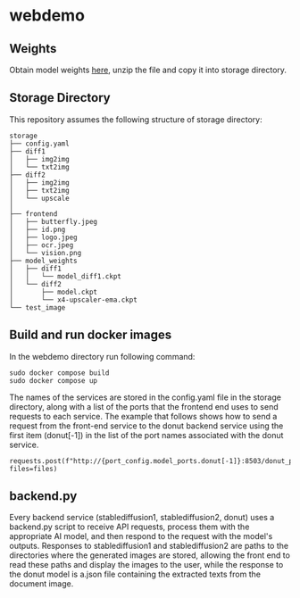 # webdemo

## Weights

Obtain model weights [here](https://eschercloudai-my.sharepoint.com/:f:/g/personal/a_sabet_eschercloud_ai/EiJWs38Yl4FDgyFYrQOhkg4BPoqlLKAhSXlhzBPDgwD18w?e=rsJiUu), unzip the file and copy it into storage directory.

## Storage Directory
This repository assumes the following structure of storage directory:

```
storage
├── config.yaml
├── diff1
│   ├── img2img
│   └── txt2img
├── diff2
│   ├── img2img
│   ├── txt2img 
│   └── upscale
│ 
├── frontend
│   ├── butterfly.jpeg
│   ├── id.png
│   ├── logo.jpeg
│   ├── ocr.jpeg
│   └── vision.png
├── model_weights
│   ├── diff1
│   │   └── model_diff1.ckpt
│   └── diff2
│       ├── model.ckpt
│       └── x4-upscaler-ema.ckpt
└── test_image
```

## Build and run docker images 

In the webdemo directory run following command:

```
sudo docker compose build
sudo docker compose up
```

The names of the services are stored in the config.yaml file in the storage directory, along with a list of the ports that the frontend end uses to send requests to each service. The example that follows shows how to send a request from the front-end service to the donut backend service using the first item (donut[-1]) in the list of the port names associated with the donut service.

```
requests.post(f"http://{port_config.model_ports.donut[-1]}:8503/donut_pars", files=files)
```

## backend.py
Every backend service (stablediffusion1, stablediffusion2, donut) uses a backend.py script to receive API requests, process them with the appropriate AI model, and then respond to the request with the model's outputs. Responses to stablediffusion1 and stablediffusion2 are paths to the directories where the generated images are stored, allowing the front end to read these paths and display the images to the user, while the response to the donut model is a.json file containing the extracted texts from the document image.
